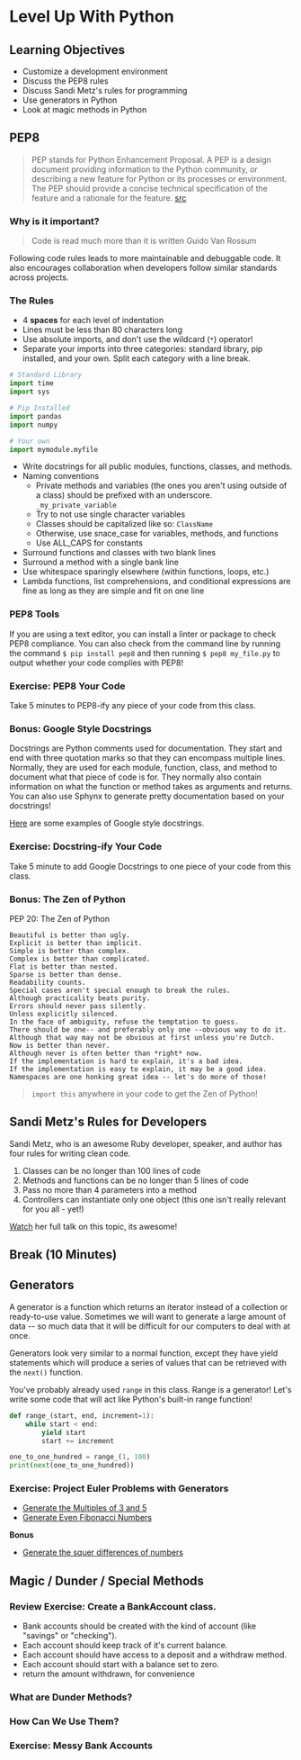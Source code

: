 # Level Up With Python

## Learning Objectives

* Customize a development environment
* Discuss the PEP8 rules
* Discuss Sandi Metz's rules for programming
* Use generators in Python
* Look at magic methods in Python

## PEP8

> PEP stands for Python Enhancement Proposal. A PEP is a design document providing information to the Python community, or describing a new feature for Python or its processes or environment. The PEP should provide a concise technical specification of the feature and a rationale for the feature.
[src](https://www.python.org/dev/peps/pep-0001/)

### Why is it important?

> Code is read much more than it is written
Guido Van Rossum

Following code rules leads to more maintainable and debuggable code. It also encourages collaboration when developers follow similar standards across projects.

### The Rules

* 4 **spaces** for each level of indentation
* Lines must be less than 80 characters long
* Use absolute imports, and don't use the wildcard (`*`) operator!
* Separate your imports into three categories: standard library, pip installed, and your own. Split each category with a line break.

```py
# Standard Library
import time
import sys

# Pip Installed
import pandas
import numpy

# Your own
import mymodule.myfile
```

* Write docstrings for all public modules, functions, classes, and methods.
* Naming conventions
  * Private methods and variables (the ones you aren't using outside of a class) should be prefixed with an underscore. `_my_private_variable`
  * Try to not use single character variables
  * Classes should be capitalized like so: `ClassName`
  * Otherwise, use snace_case for variables, methods, and functions
  * Use ALL_CAPS for constants
* Surround functions and classes with two blank lines
* Surround a method with a single bank line
* Use whitespace sparingly elsewhere (within functions, loops, etc.)
* Lambda functions, list comprehensions, and conditional expressions are fine as long as they are simple and fit on one line

### PEP8 Tools

If you are using a text editor, you can install a linter or package to check PEP8 compliance. You can also check from the command line by running the command `$ pip install pep8` and then running `$ pep8 my_file.py` to output whether your code complies with PEP8!

### Exercise: PEP8 Your Code

Take 5 minutes to PEP8-ify any piece of your code from this class. 

### Bonus: Google Style Docstrings

Docstrings are Python comments used for documentation. They start and end with three quotation marks so that they can encompass multiple lines. Normally, they are used for each module, function, class, and method to document what that piece of code is for. They normally also contain information on what the function or method takes as arguments and returns. You can also use Sphynx to generate pretty documentation based on your docstrings!

[Here](http://sphinxcontrib-napoleon.readthedocs.io/en/latest/example_google.html) are some examples of Google style docstrings.

### Exercise: Docstring-ify Your Code

Take 5 minute to add Google Docstrings to one piece of your code from this class.

### Bonus: The Zen of Python

PEP 20: The Zen of Python

```
Beautiful is better than ugly.
Explicit is better than implicit.
Simple is better than complex.
Complex is better than complicated.
Flat is better than nested.
Sparse is better than dense.
Readability counts.
Special cases aren't special enough to break the rules.
Although practicality beats purity.
Errors should never pass silently.
Unless explicitly silenced.
In the face of ambiguity, refuse the temptation to guess.
There should be one-- and preferably only one --obvious way to do it.
Although that way may not be obvious at first unless you're Dutch.
Now is better than never.
Although never is often better than *right* now.
If the implementation is hard to explain, it's a bad idea.
If the implementation is easy to explain, it may be a good idea.
Namespaces are one honking great idea -- let's do more of those!
```

> `import this` anywhere in your code to get the Zen of Python!


## Sandi Metz's Rules for Developers

Sandi Metz, who is an awesome Ruby developer, speaker, and author has four rules for writing clean code.

1. Classes can be no longer than 100 lines of code
2. Methods and functions can be no longer than 5 lines of code
3. Pass no more than 4 parameters into a method
4. Controllers can instantiate only one object (this one isn't really relevant for you all - yet!)

[Watch](https://www.youtube.com/watch?v=npOGOmkxuio) her full talk on this topic, its awesome!

## Break (10 Minutes)

## Generators

A generator is a function which returns an iterator instead of a collection or ready-to-use value. Sometimes we will want to generate a large amount of data -- so much data that it will be difficult for our computers to deal with at once. 

Generators look very similar to a normal function, except they have yield statements which will produce a series of values that can be retrieved with the `next()` function.

You've probably already used `range` in this class. Range is a generator! Let's write some code that will act like Python's built-in range function!

```py
def range_(start, end, increment=1):
    while start < end:
        yield start
        start += increment

one_to_one_hundred = range_(1, 100)
print(next(one_to_one_hundred))
```

### Exercise: Project Euler Problems with Generators

* [Generate the Multiples of 3 and 5](https://projecteuler.net/problem=1)
* [Generate Even Fibonacci Numbers](https://projecteuler.net/problem=2)

**Bonus**
* [Generate the squer differences of numbers](https://projecteuler.net/problem=6)

## Magic / Dunder / Special Methods

### Review Exercise: Create a BankAccount class.
* Bank accounts should be created with the kind of account (like "savings" or "checking").
* Each account should keep track of it's current balance.
* Each account should have access to a deposit and a withdraw method.
* Each account should start with a balance set to zero.
* return the amount withdrawn, for convenience

### What are Dunder Methods?

### How Can We Use Them?

### Exercise: Messy Bank Accounts
